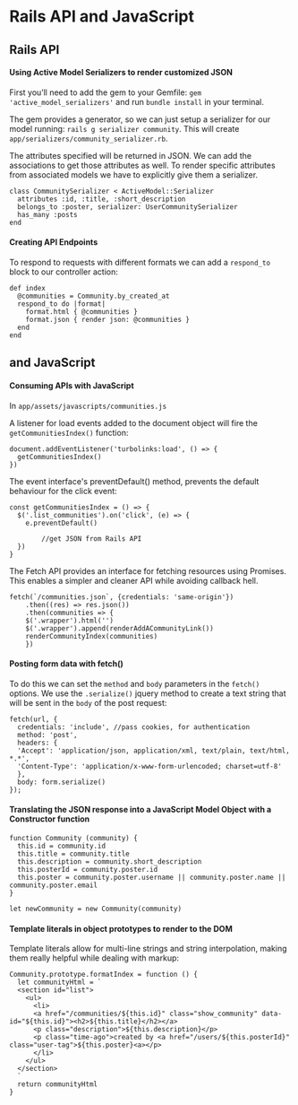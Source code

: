 # Rails API and JavaScript
## Rails API
#### Using Active Model Serializers to render customized JSON

First you’ll need to add the gem to your Gemfile: `gem 'active_model_serializers'` and run `bundle install` in your terminal.

The gem provides a generator, so we can just setup a serializer for our model running: `rails g serializer community`. This will create `app/serializers/community_serializer.rb`.

The attributes specified will be returned in JSON. We can add the associations to get those attributes as well. To render specific attributes from associated models we have to explicitly give them a serializer.

```
class CommunitySerializer < ActiveModel::Serializer
  attributes :id, :title, :short_description
  belongs_to :poster, serializer: UserCommunitySerializer
  has_many :posts
end
```

#### Creating API Endpoints

To respond to requests with different formats we can add a `respond_to` block to our controller action:

```
def index
  @communities = Community.by_created_at
  respond_to do |format|
    format.html { @communities }
    format.json { render json: @communities }
  end
end
```

## and JavaScript
#### Consuming APIs with JavaScript

In `app/assets/javascripts/communities.js`

A listener for load events added to the document object will fire the `getCommunitiesIndex()` function:

```
document.addEventListener('turbolinks:load', () => {
  getCommunitiesIndex()
})
```


The event interface's preventDefault() method, prevents the default behaviour for the click event:

```
const getCommunitiesIndex = () => {
  $('.list_communities').on('click', (e) => {
    e.preventDefault()

		//get JSON from Rails API
  })
}
```


The Fetch API provides an interface for fetching resources using Promises. This enables a simpler and cleaner API while avoiding callback hell.

```
fetch(`/communities.json`, {credentials: 'same-origin'})
    .then((res) => res.json())
    .then(communities => {
    $('.wrapper').html('')
    $('.wrapper').append(renderAddACommunityLink())
    renderCommunityIndex(communities)
    })

```


#### Posting form data with fetch()

To do this we can set the `method` and `body` parameters in the `fetch()` options.
We use the `.serialize()` jquery method to create a text string that will be sent in the `body` of the post request:

```
fetch(url, {
  credentials: 'include', //pass cookies, for authentication
  method: 'post',
  headers: {
  'Accept': 'application/json, application/xml, text/plain, text/html, *.*',
  'Content-Type': 'application/x-www-form-urlencoded; charset=utf-8'
  },
  body: form.serialize()
});
```


#### Translating the JSON response into a JavaScript Model Object with a Constructor function

```
function Community (community) {
  this.id = community.id
  this.title = community.title
  this.description = community.short_description
  this.posterId = community.poster.id
  this.poster = community.poster.username || community.poster.name || community.poster.email
}

let newCommunity = new Community(community)
```


#### Template literals in object prototypes to render to the DOM

Template literals allow for multi-line strings and string interpolation, making them really helpful while dealing with markup:

```
Community.prototype.formatIndex = function () {
  let communityHtml = `
  <section id="list">
    <ul>
      <li>
      <a href="/communities/${this.id}" class="show_community" data-id="${this.id}"><h2>${this.title}</h2></a>
      <p class="description">${this.description}</p>
      <p class="time-ago">created by <a href="/users/${this.posterId}" class="user-tag">${this.poster}<a></p>
      </li>
    </ul>
  </section>
  `
  return communityHtml
}
```
